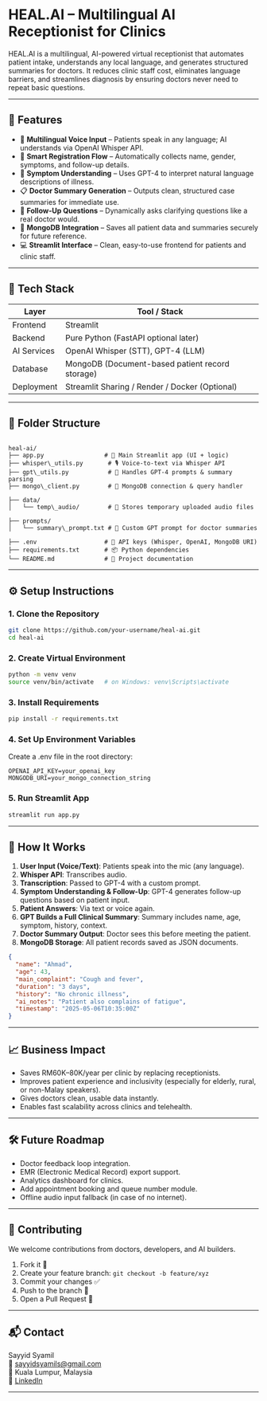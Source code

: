 # HEAL.AI – Multilingual AI Receptionist for Clinics

HEAL.AI is a multilingual, AI-powered virtual receptionist that automates patient intake, understands any local language, and generates structured summaries for doctors. It reduces clinic staff cost, eliminates language barriers, and streamlines diagnosis by ensuring doctors never need to repeat basic questions.

---

## 🚀 Features

- 🎤 **Multilingual Voice Input** – Patients speak in any language; AI understands via OpenAI Whisper API.
- 📝 **Smart Registration Flow** – Automatically collects name, gender, symptoms, and follow-up details.
- 🧠 **Symptom Understanding** – Uses GPT-4 to interpret natural language descriptions of illness.
- 📋 **Doctor Summary Generation** – Outputs clean, structured case summaries for immediate use.
- 🔁 **Follow-Up Questions** – Dynamically asks clarifying questions like a real doctor would.
- 💾 **MongoDB Integration** – Saves all patient data and summaries securely for future reference.
- 💻 **Streamlit Interface** – Clean, easy-to-use frontend for patients and clinic staff.

---

## 🧱 Tech Stack

| Layer        | Tool / Stack                |
|--------------|-----------------------------|
| Frontend     | Streamlit                   |
| Backend      | Pure Python (FastAPI optional later) |
| AI Services  | OpenAI Whisper (STT), GPT-4 (LLM) |
| Database     | MongoDB (Document-based patient record storage) |
| Deployment   | Streamlit Sharing / Render / Docker (Optional) |

---



## 📂 Folder Structure

```

heal-ai/
├── app.py                 # 🎯 Main Streamlit app (UI + logic)
├── whisper\_utils.py       # 🎙️ Voice-to-text via Whisper API
├── gpt\_utils.py           # 🧠 Handles GPT-4 prompts & summary parsing
├── mongo\_client.py        # 💾 MongoDB connection & query handler

├── data/
│   └── temp\_audio/        # 📁 Stores temporary uploaded audio files

├── prompts/
│   └── summary\_prompt.txt # 📝 Custom GPT prompt for doctor summaries

├── .env                   # 🔐 API keys (Whisper, OpenAI, MongoDB URI)
├── requirements.txt       # 📦 Python dependencies
└── README.md              # 📘 Project documentation
```

---

## ⚙️ Setup Instructions

### 1. Clone the Repository
```bash
git clone https://github.com/your-username/heal-ai.git
cd heal-ai
```

### 2. Create Virtual Environment
```bash
python -m venv venv
source venv/bin/activate   # on Windows: venv\Scripts\activate
```

### 3. Install Requirements
```bash
pip install -r requirements.txt
```

### 4. Set Up Environment Variables
Create a .env file in the root directory:

```
OPENAI_API_KEY=your_openai_key
MONGODB_URI=your_mongo_connection_string
```

### 5. Run Streamlit App
```bash
streamlit run app.py
```

---

## 🧠 How It Works

1. **User Input (Voice/Text)**: Patients speak into the mic (any language).
2. **Whisper API**: Transcribes audio.
3. **Transcription**: Passed to GPT-4 with a custom prompt.
4. **Symptom Understanding & Follow-Up**: GPT-4 generates follow-up questions based on patient input.
5. **Patient Answers**: Via text or voice again.
6. **GPT Builds a Full Clinical Summary**: Summary includes name, age, symptom, history, context.
7. **Doctor Summary Output**: Doctor sees this before meeting the patient.
8. **MongoDB Storage**: All patient records saved as JSON documents.

```json
{
  "name": "Ahmad",
  "age": 43,
  "main_complaint": "Cough and fever",
  "duration": "3 days",
  "history": "No chronic illness",
  "ai_notes": "Patient also complains of fatigue",
  "timestamp": "2025-05-06T10:35:00Z"
}
```

---

## 📈 Business Impact

- Saves RM60K–80K/year per clinic by replacing receptionists.
- Improves patient experience and inclusivity (especially for elderly, rural, or non-Malay speakers).
- Gives doctors clean, usable data instantly.
- Enables fast scalability across clinics and telehealth.

---

## 🛠️ Future Roadmap

- Doctor feedback loop integration.
- EMR (Electronic Medical Record) export support.
- Analytics dashboard for clinics.
- Add appointment booking and queue number module.
- Offline audio input fallback (in case of no internet).

---

## 🤝 Contributing

We welcome contributions from doctors, developers, and AI builders.

1. Fork it 🍴
2. Create your feature branch: `git checkout -b feature/xyz`
3. Commit your changes ✅
4. Push to the branch 🚀
5. Open a Pull Request 🙏

---

## 📬 Contact

Sayyid Syamil  
📧 sayyidsyamils@gmail.com  
📍 Kuala Lumpur, Malaysia  
🔗 [LinkedIn](https://www.linkedin.com/in/sayyidsyamil)

---


